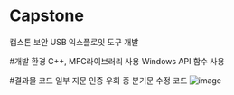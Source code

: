 # Capstone
캡스톤 보안 USB 익스플로잇 도구 개발

#개발 환경
C++, MFC라이브러리 사용
Windows API 함수 사용

#결과물 코드 일부
지문 인증 우회 중 분기문 수정 코드
![image](https://github.com/kwonL57/Capstone/assets/109738563/bbad3941-9867-4b81-950e-ae279dff3d89)

